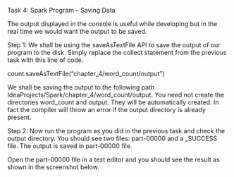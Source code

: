 Task 4: Spark Program – Saving Data

The output displayed in the console is useful while developing but in the real time we would want the output to be saved. 

Step 1: We shall be using the saveAsTextFile API to save the output of our program to the disk. Simply replace the collect statement from the previous task with this line of code.

count.saveAsTextFile(“chapter_4/word_count/output”)

We shall be saving the output to the following path IdeaProjects/Spark/chapter_4/word_count/output. You need not create the directories word_count and output. They will be automatically created. In fact the compiler will throw an error if the output directory is already present.



Step 2: Now run the program as you did in the previous task and check the output directory. You should see two files: part-00000 and a _SUCCESS file. The output is saved in part-00000 file.

 

Open the part-00000 file in a text editor and you should see the result as shown in the screenshot below.

